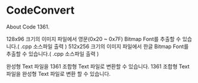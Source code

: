 # CodeConvert
About Code 1361.

128x96 크기의 이미지 파일에서 영문(0x20 ~ 0x7F) Bitmap Font를 추출할 수 있습니다.( .cpp 소스파일 출력 )
512x256 크기의 이미지 파일에서 한글 Bitmap Font를 추출할 수 있습니다.( .cpp 소스파일 출력 )

완성형 Text 파일을 1361 조합형 Text 파일로 변환할 수 있습니다.
1361 조합형 Text 파일을 완성형 Text 파일로 변환 할 수 있습니다.

